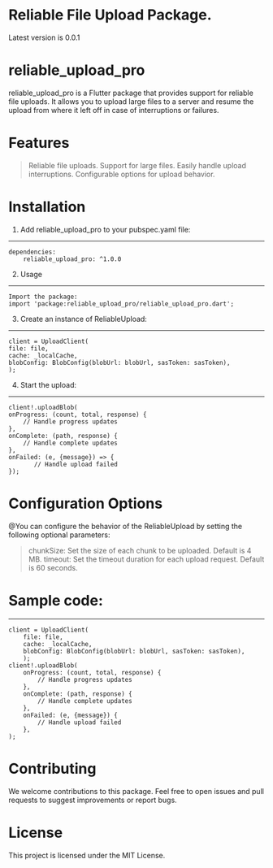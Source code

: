 # Reliable File Upload Package.

Latest version is 0.0.1

# reliable_upload_pro
reliable_upload_pro is a Flutter package that provides support for reliable file uploads. It allows you to upload large files to a server and resume the upload from where it left off in case of interruptions or failures.

# Features
> Reliable file uploads.
> Support for large files.
> Easily handle upload interruptions.
> Configurable options for upload behavior.

# Installation
1. Add reliable_upload_pro to your pubspec.yaml file:
--------------------------------------------------
    dependencies:
        reliable_upload_pro: ^1.0.0

2. Usage
-------------------------------------------------
    Import the package:
    import 'package:reliable_upload_pro/reliable_upload_pro.dart';

3. Create an instance of ReliableUpload:
-------------------------------------------------
    client = UploadClient(
    file: file,
    cache: _localCache,
    blobConfig: BlobConfig(blobUrl: blobUrl, sasToken: sasToken),
    );
    
4. Start the upload:
-----------------------------------------------
    client!.uploadBlob(
    onProgress: (count, total, response) {
        // Handle progress updates
    },
    onComplete: (path, response) {
        // Handle complete updates
    },
    onFailed: (e, {message}) => {
           // Handle upload failed
    });

# Configuration Options
@You can configure the behavior of the ReliableUpload by setting the following optional parameters:

> chunkSize: Set the size of each chunk to be uploaded. Default is 4 MB.
> timeout: Set the timeout duration for each upload request. Default is 60 seconds.

# Sample code:

-----------------------------------------------

    client = UploadClient(
        file: file,
        cache: _localCache,
        blobConfig: BlobConfig(blobUrl: blobUrl, sasToken: sasToken),
        );
    client!.uploadBlob(
        onProgress: (count, total, response) {
            // Handle progress updates
        },
        onComplete: (path, response) {
            // Handle complete updates
        },
        onFailed: (e, {message}) {
            // Handle upload failed
        },
    );

# Contributing
We welcome contributions to this package. Feel free to open issues and pull requests to suggest improvements or report bugs.

# License
This project is licensed under the MIT License.
